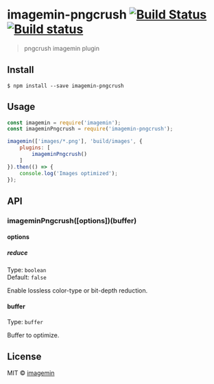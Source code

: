 # imagemin-pngcrush [![Build Status](http://img.shields.io/travis/imagemin/imagemin-pngcrush.svg?style=flat)](https://travis-ci.org/imagemin/imagemin-pngcrush) [![Build status](https://ci.appveyor.com/api/projects/status/9r35h57cfkucec98?svg=true)](https://ci.appveyor.com/project/ShinnosukeWatanabe/imagemin-pngcrush)

> pngcrush imagemin plugin


## Install

```
$ npm install --save imagemin-pngcrush
```


## Usage

```js
const imagemin = require('imagemin');
const imageminPngcrush = require('imagemin-pngcrush');

imagemin(['images/*.png'], 'build/images', {
	plugins: [
		imageminPngcrush()
	]
}).then(() => {
	console.log('Images optimized');
});
```


## API

### imageminPngcrush([options])(buffer)

#### options

##### reduce

Type: `boolean`  
Default: `false`

Enable lossless color-type or bit-depth reduction.

#### buffer

Type: `buffer`

Buffer to optimize.


## License

MIT © [imagemin](https://github.com/imagemin)
